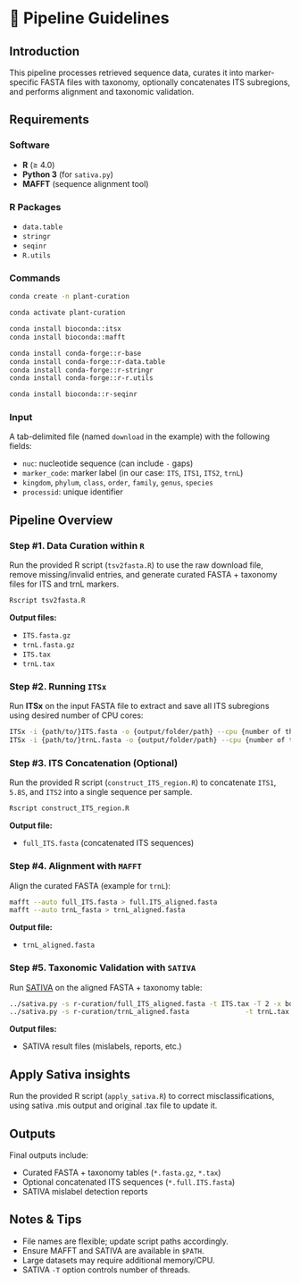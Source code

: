# 🧬 Pipeline Guidelines

## Introduction
This pipeline processes retrieved sequence data, curates it into marker-specific FASTA files with taxonomy, optionally concatenates ITS subregions, and performs alignment and taxonomic validation.

## Requirements

### Software
- **R** (≥ 4.0)
- **Python 3** (for `sativa.py`)
- **MAFFT** (sequence alignment tool)

### R Packages
- `data.table`
- `stringr`
- `seqinr`
- `R.utils`

### Commands

```bash
conda create -n plant-curation

conda activate plant-curation

conda install bioconda::itsx
conda install bioconda::mafft

conda install conda-forge::r-base
conda install conda-forge::r-data.table
conda install conda-forge::r-stringr
conda install conda-forge::r-r.utils

conda install bioconda::r-seqinr
```

### Input
A tab-delimited file (named `download` in the example) with the following fields:
- `nuc`: nucleotide sequence (can include `-` gaps)
- `marker_code`: marker label (in our case: `ITS`, `ITS1`, `ITS2`, `trnL`)
- `kingdom`, `phylum`, `class`, `order`, `family`, `genus`, `species`
- `processid`: unique identifier

## Pipeline Overview

### Step #1. Data Curation within `R` 
Run the provided R script (`tsv2fasta.R`) to use the raw download file, remove missing/invalid entries, and generate curated FASTA + taxonomy files for ITS and trnL markers.

```bash
Rscript tsv2fasta.R
```

**Output files:**
- `ITS.fasta.gz`  
- `trnL.fasta.gz`  
- `ITS.tax`  
- `trnL.tax`  

### Step #2. Running `ITSx`

Run **ITSx** on the input FASTA file to extract and save all ITS subregions using desired number of CPU cores:

```bash
ITSx -i {path/to/}ITS.fasta -o {output/folder/path} --cpu {number of threads} --save_regions all
ITSx -i {path/to/}trnL.fasta -o {output/folder/path} --cpu {number of threads} --save_regions all
```

### Step #3. ITS Concatenation (Optional)
Run the provided R script (`construct_ITS_region.R`) to concatenate `ITS1`, `5.8S`, and `ITS2` into a single sequence per sample.

```bash
Rscript construct_ITS_region.R
```

**Output file:**
- `full_ITS.fasta` (concatenated ITS sequences)

### Step #4. Alignment with `MAFFT`

Align the curated FASTA (example for `trnL`):

```bash
mafft --auto full_ITS.fasta > full.ITS_aligned.fasta
mafft --auto trnL_fasta > trnL_aligned.fasta
```

**Output file:**
- `trnL_aligned.fasta`

### Step #5. Taxonomic Validation with `SATIVA`

Run [SATIVA](https://github.com/amkozlov/sativa) on the aligned FASTA + taxonomy table:

```bash
../sativa.py -s r-curation/full_ITS_aligned.fasta -t ITS.tax -T 2 -x bot -n output
../sativa.py -s r-curation/trnL_aligned.fasta              -t trnL.tax -T 2 -x bot -n output
```

**Output files:**
- SATIVA result files (mislabels, reports, etc.)

## Apply Sativa insights

Run the provided R script (`apply_sativa.R`) to correct misclassifications, using sativa .mis output and original .tax file to update it.

## Outputs
Final outputs include:
- Curated FASTA + taxonomy tables (`*.fasta.gz`, `*.tax`)
- Optional concatenated ITS sequences (`*.full.ITS.fasta`)
- SATIVA mislabel detection reports

## Notes & Tips
- File names are flexible; update script paths accordingly.  
- Ensure MAFFT and SATIVA are available in `$PATH`.  
- Large datasets may require additional memory/CPU.  
- SATIVA `-T` option controls number of threads.  
